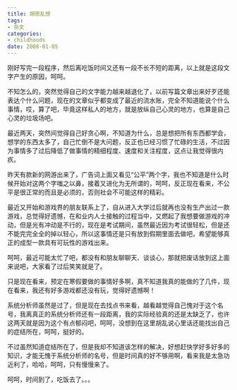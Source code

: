 ```yaml
---
title: 胡思乱想
tags:
- 杂文
categories:
- childhoods
date: 2008-01-05
---
```


刚好写完一段程序，然后离吃饭时间又还有一段不长不短的距离，以上就是这段文字产生的原因，呵呵。

不知怎么的，突然觉得自己的文字能力越来越退化了，以前写篇文章出来好歹还能表达个什么问题，现在的文章似乎都变成了最近的流水账，完全不知道能说个什么事情，哎，算了吧，毕竟这样私人的地方，就是放纵自己心灵的地方，也算是自己心灵的垃圾场吧。

最近两天，突然间觉得自己好贪心啊，不知道为什么，总是想把所有东西都学会，想学的东西太多了，自己忙倒不是大问题，反正也已经习惯了忙碌的生活，不过因为事情多了过后降低了做事情的精细程度、速度和关注程度，这点让我觉得很内疚。

昨天有款新的网游出来了，广告词上面又看见“公平”两个字，我也不知道是什么时候开始对这两个字嗤之以鼻，接着又进化为无所谓的，呵呵，反正现在看来，不公平是很正常的而且是必须的，否则社会不可能这样的精彩。

最近又开始和游戏界的朋友联系上了，自从进入大学过后就再也没有生产出过一款游戏，总觉得好遗憾，在和业内人士接触的过程当中，又燃起了我想要做游戏的冲动，但是光有冲动是不行的，现在是考试期间，虽然最近因为考试很轻松，但是还不能完完全全的掉以轻心，所以这事情还是只有放到假期里面去做吧，希望能够真正的成型一款具有可玩性的游戏出来。

呵呵，最近可能太忙了吧，都没有和朋友聊聊天、谈谈心，那就把废话放到这上面来说吧，大家看了过后笑笑就是了。

只是现在看来，预定在寒假要做的事情好多啊，真不知道我真的能做的了几件，现在看来，我还有好多游戏都还没有玩，觉得好遗憾啊！

系统分析师虽然是过了，但是现在去找点书来看，越看越觉得自己愧对于这个名号，我离真正的系统分析师还有一段距离，我的实际经验真的还是太缺乏了，也许这两天就是因为这个有点郁闷吧，呵呵，没想到在这里胡乱说心里话还能找出自己的症结所在，呵呵，挺好的。

不过虽然知道症结所在了，但是我却不知道该怎样的解决，好想赶快学好多好多的知识，才能无愧于系统分析师的名号，但是时间真的好不够用啊，看来我是太急功近利了，哈哈，呵呵，只有慢慢来了。

呵呵，时间到了，吃饭去了。。。

